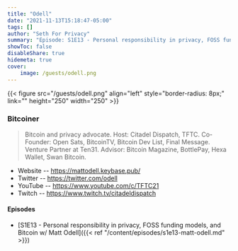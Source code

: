 ```yaml
---
title: "Odell"
date: "2021-11-13T15:18:47-05:00"
tags: []
author: "Seth For Privacy"
summary: "Episode: S1E13 - Personal responsibility in privacy, FOSS funding models, and Bitcoin w/ Matt Odell"
showToc: false
disableShare: true
hidemeta: true
cover:
    image: /guests/odell.png
---
```


{{< figure src="/guests/odell.png" align="left" style="border-radius: 8px;" link="" height="250" width="250" >}}

### Bitcoiner

> Bitcoin and privacy advocate. Host: Citadel Dispatch, TFTC. Co-Founder: Open Sats, BitcoinTV, Bitcoin Dev List, Final Message. Venture Partner at Ten31. Advisor: Bitcoin Magazine, BottlePay, Hexa Wallet, Swan Bitcoin.

- Website -- https://mattodell.keybase.pub/
- Twitter -- https://twitter.com/odell
- YouTube -- https://www.youtube.com/c/TFTC21
- Twitch -- https://www.twitch.tv/citadeldispatch

#### Episodes

- [S1E13 - Personal responsibility in privacy, FOSS funding models, and Bitcoin w/ Matt Odell]({{< ref "/content/episodes/s1e13-matt-odell.md" >}})
